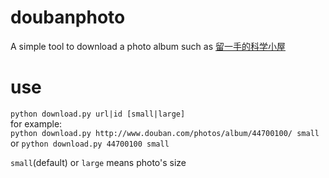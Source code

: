 doubanphoto
===========
A simple tool to download a photo album such as [留一手的科学小屋](http://www.douban.com/photos/album/44700100/)

use
===========
`python download.py url|id [small|large]`   
for example:  
`python download.py http://www.douban.com/photos/album/44700100/ small` or `python download.py 44700100 small`   
    
`small`(default) or `large` means photo's size